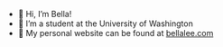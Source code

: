 - 👋 Hi, I’m Bella!
- 👀 I’m a student at the University of Washington
- 💮 My personal website can be found at <a href="http://bellalee.com">bellalee.com</a>
<!-- - 🌱 I'm currently learning p5.js! -->

<!---
bellaslee/bellaslee is a ✨ special ✨ repository because its `README.md` (this file) appears on your GitHub profile.
You can click the Preview link to take a look at your changes.
--->
